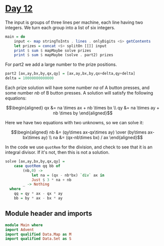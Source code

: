 # [Day 12](https://adventofcode.com/2024/day/12)

The input is groups of three lines per machine,
each line having two integers.
We turn each group into a list of six integers.

```haskell top:3
main = do
    input <- map stringToInts . lines . onlyDigits <$> getContents
    let prizes = concat <$> splitOn [[]] input
    print $ sum $ mapMaybe solve prizes
    print $ sum $ mapMaybe (solve . part2) prizes
```

For part2 we add a large number to the prize positions.

```haskell
part2 [ax,ay,bx,by,qx,qy] = [ax,ay,bx,by,qx+delta,qy+delta]
delta = 10000000000000
```

Each prize solution will have some number $na$ of A button presses,
and some number $nb$ of B button presses. A solution will satisfy
the following equations:

```math
\begin{aligned}
qx &= na \times ax + nb \times bx \\
qy &= na \times ay + nb \times by
\end{aligned}
```

Here we have two equations with two unknowns, so we can solve it:

```math
\begin{aligned}
nb &= (qy\times ax-qx\times ay) \over (by\times ax-bx\times ay) \\
na &= (qx-nb\times bx) / ax
\end{aligned}
```

In the code we use `quotRem` for the division,
and check to see that it is an integral divisor.
If it's not, then this is not a solution.

```haskell
solve [ax,ay,bx,by,qx,qy] =
    case quotRem qq bb of
        (nb,0) -> 
            let na = (qx - nb*bx) `div` ax in
            Just $ 3 * na + nb
        _ -> Nothing
  where
    qq = qy * ax - qx * ay
    bb = by * ax - bx * ay
```

## Module header and imports

```haskell top
module Main where
import Advent
import qualified Data.Map as M
import qualified Data.Set as S
```
